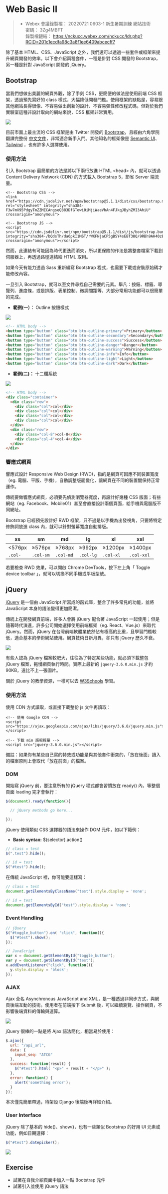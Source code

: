 # Web Basic II

> - Webex 會議錄製檔： 20220721 0603-1 新生暑期訓練 網站技術  
> 密碼： 3Zg4MBFT  
> 錄製檔鏈結： https://nckucc.webex.com/nckucc/ldr.php?RCID=201c1ecdfa98c3a8f1ee6409abcecff7

除了基本 HTML、CSS、JavaScript 之外，我們還可以透過一些套件或框架來提升網頁開發的效率。以下會介紹兩種套件，一種是針對 CSS 開發的 Bootstrap，另一種是針對 JavaScript 開發的 jQuery。

## Bootstrap 

當我們想做出美麗的網頁外觀，除了手刻 CSS，更簡便的做法是使用前端 CSS 框架，透過預先寫好的 class 樣式，大幅降低開發門檻。使用框架的缺點是，容易跟其他網站長得很像、不容易做出創新的設計、不容易彈性修改程式碼。但對於我們實驗室這種非設計取向的網站來說，CSS 框架非常實用。

![](images/3-8.png)

目前市面上最主流的 CSS 框架是由 Twitter 開發的 [Bootstrap](https://getbootstrap.com)，且經由六角學院翻譯完整份 [中文文件](https://bootstrap5.hexschool.com)，非常適合新手入門。其他知名的框架像是 [Semantic UI](https://semantic-ui.com)、[Tailwind](https://tailwindcss.com) ，也有許多人選擇使用。

### 使用方法

引入 Bootstrap 最簡單的方法是將以下兩行放進 HTML \<head> 內，就可以透過 Content Delivery Network (CDN) 的方式載入 Bootstrap 5，節省 Server 端流量。
```htmlembedded
<!-- Bootstrap CSS -->
<link href="https://cdn.jsdelivr.net/npm/bootstrap@5.1.1/dist/css/bootstrap.min.css" rel="stylesheet" integrity="sha384-F3w7mX95PdgyTmZZMECAngseQB83DfGTowi0iMjiWaeVhAn4FJkqJByhZMI3AhiU" crossorigin="anonymous">

<!-- Bootstrap JS -->
<script src="https://cdn.jsdelivr.net/npm/bootstrap@5.1.1/dist/js/bootstrap.bundle.min.js" integrity="sha384-/bQdsTh/da6pkI1MST/rWKFNjaCP5gBSY4sEBT38Q/9RBh9AH40zEOg7Hlq2THRZ" crossorigin="anonymous"></script>
```

然而，此連結有可能因為時代更迭而消失，所以更保險的作法是將整套檔案下載到伺服器上，再透過路徑連結給 HTML 取用。

如果今天有能力透過 Sass 重新編寫 Bootstrap 程式，也需要下載或安裝原始碼才能修改內容。

一旦引入 Bootstrap，就可以至文件尋找自己需要的元素。舉凡：按鈕、標籤、導覽列、進度條，或是排版、表單控制、微調間距等，大部分常用功能都可以很簡單的完成。

- **範例(一）：** Outline 按鈕樣式

![](images/3-9.png)

```html
<!-- HTML body -->
<button type="button" class="btn btn-outline-primary">Primary</button>
<button type="button" class="btn btn-outline-secondary">Secondary</button>
<button type="button" class="btn btn-outline-success">Success</button>
<button type="button" class="btn btn-outline-danger">Danger</button>
<button type="button" class="btn btn-outline-warning">Warning</button>
<button type="button" class="btn btn-outline-info">Info</button>
<button type="button" class="btn btn-outline-light">Light</button>
<button type="button" class="btn btn-outline-dark">Dark</button>
```

- **範例(二)：** 十二欄系統

![](images/3-10.png)

```html
<!-- HTML body -->
<div class="container">
  <div class="row">
    <div class="col">col</div>
    <div class="col">col</div>
    <div class="col">col</div>
    <div class="col">col</div>
  </div>
  <div class="row">
    <div class="col-8">col-8</div>
    <div class="col-4">col-4</div>
  </div>
</div>
```

### 響應式網頁

響應式設計 Responsive Web Design (RWD)，指的是網頁可因應不同裝置寬度（eg. 電腦、平版、手機），自動調整版面變化，讓網頁在不同的裝置間保持正常運作。

傳統要做響應式網頁，必須要先偵測瀏覽器寬度，再設計好幾種 CSS 版面；有些網站（eg. Facebook、Mobile01）甚至會直接設計兩個頁面，給手機與電腦版不同網址。

Bootstrap 已經預先設計好 RWD 框架，只不過是以手機為出發視角，只要將特定修飾詞放進 class 內，就可以針對螢幕寬度自動排版。


| xs | sm | md | lg | xl | xxl |
| -- | -- | -- | -- | -- | --- |
| <576px | ≥576px | ≥768px | ≥992px | ≥1200px | ≥1400px |
| `.col-` | `.col-sm` | `.col-md` | `.col-lg` | `.col-xl` | `.col-xxl` |

若要檢查 RWD 效果，可以開啟 Chrome DevTools，按下左上角「 Toggle device toolbar 」，就可以切換不同手機或平板型號。

## jQuery

[jQuery](https://jquery.com) 是一個由 JavaScript 所寫成的函式庫，整合了許多常見的功能，並將 JavaScript 本身的語法變得更加簡潔。

傳統上在開發網頁前端，許多人會將 jQuery 配合著 JavaScript 一起使用；但是隨著時代演進，許多公司開始選擇使用前端框架（eg. React、Vue.js）來取代 jQuery。然而，jQuery 在台灣前端軟體業依然佔有極高的比重，且學習門檻較低，適合基本的學術網站使用。網頁技術日新月異，卻只有 jQuery 歷久不衰。

![](images/3-11.png)

有些人認為 jQuery 檔案較肥大，往往為了特定某些功能，就必須下載整包 jQuery 檔案，拖慢網頁執行時間。實際上最新的 `jquery-3.6.0.min.js` 才約 90KB，遠比不上一張圖片。

關於 jQuery 的教學資源，一樣可以去 [W3Schools](https://www.w3schools.com/jquery/default.asp) 學習。

### 使用方法
使用 CDN 方式讀取，或直接下載整份 js 文件再讀取：
```htmlembedded
<!-- 使用 Google CDN -->
<script src="https://ajax.googleapis.com/ajax/libs/jquery/3.6.0/jquery.min.js"></script>

<!-- 下載 min 版較輕量 -->
<script src="jquery-3.6.0.min.js"></script>
```
備註：如果你有某些自己寫的特效或功能是與其他套件衝突的，「放在後面」讀入的檔案原則上會取代「放在前面」的檔案。

### DOM

開始寫 jQuery 前，要注意所有的 jQuery 程式都會習慣放在 ready() 內，等整個頁面 loading 完才會執行：

```javascript
$(document).ready(function(){

  // jQuery methods go here...

});
```

jQuery 使用類似 CSS 選擇器的語法來操作 DOM 元件，如以下範例：
- **Basic syntax:** $(selector).action()
```javascript
// class = test
$(".test").hide();

// id = test
$("#test").hide();
```
在傳統 JavaScript 裡，你可能要這樣寫：
```javascript
// class = test
document.getElementsByClassName("test").style.display = 'none';

// id = test
document.getElementsById("test").style.display = 'none';
```

### Event Handling

```javascript
// jQuery
$("#toggle_button").on( "click", function(){
  $("#test").show();
});

// JavaScript
var x = document.getElementById("toggle_button");
var y = document.getElementById("test");
x.addEventListener("click", function(){
  y.style.display = 'block';
});
```

### AJAX

Ajax 全名 Asynchronous JavaScript and XML，是一種透過非同步方式，與網頁後端互動的技術。使用者在前端按下 Submit 後，可以繼續瀏覽、操作網頁，不影響後端資料的傳輸與運算。

![](images/3-12.png)

jQuery 很棒的一點是將 Ajax 語法簡化，相當易於使用：
```javascript
$.ajax({
  url: "/api_url",
  data: {
    input_seq: "ATCG"
  },
  success: function(result) {
    $("#test").html( "<p>" + result + "</p>" );
  },
  error: function() {
    alert('something error');
  }
});
```
本次僅先簡單帶過，待架設 Django 後端後再詳細介紹。

### User Interface
jQuery 除了基本的 hide()、show()，也有一些類似 Bootstrap 的好用 UI 元素或功能，例如日期選擇：

```javascript
$("#test").datepicker();
```
![](images/3-13.png)

## Exercise
- 試著在自我介紹頁面中加入一點 Bootstrap 元件
- 試著引入並使用 jQuery 語法
